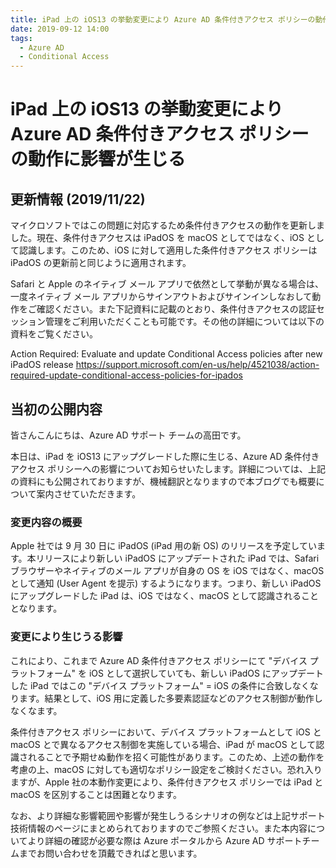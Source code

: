 ```yaml
---
title: iPad 上の iOS13 の挙動変更により Azure AD 条件付きアクセス ポリシーの動作に影響が生じる
date: 2019-09-12 14:00
tags:
  - Azure AD
  - Conditional Access
---
```


# iPad 上の iOS13 の挙動変更により Azure AD 条件付きアクセス ポリシーの動作に影響が生じる

## 更新情報 (2019/11/22)

マイクロソフトではこの問題に対応するため条件付きアクセスの動作を更新しました。現在、条件付きアクセスは iPadOS を macOS としてではなく、iOS として認識します。このため、iOS に対して適用した条件付きアクセス ポリシーは iPadOS の更新前と同じように適用されます。

Safari と Apple のネイティブ メール アプリで依然として挙動が異なる場合は、一度ネイティブ メール アプリからサインアウトおよびサインインしなおして動作をご確認ください。また下記資料に記載のとおり、条件付きアクセスの認証セッション管理をご利用いただくことも可能です。その他の詳細については以下の資料をご覧ください。

Action Required: Evaluate and update Conditional Access policies after new iPadOS release
https://support.microsoft.com/en-us/help/4521038/action-required-update-conditional-access-policies-for-ipados

## 当初の公開内容

皆さんこんにちは、Azure AD サポート チームの高田です。

本日は、iPad を iOS13 にアップグレードした際に生じる、Azure AD 条件付きアクセス ポリシーへの影響についてお知らせいたします。詳細については、上記の資料にも公開されておりますが、機械翻訳となりますので本ブログでも概要について案内させていただきます。

### 変更内容の概要

Apple 社では 9 月 30 日に iPadOS (iPad 用の新 OS) のリリースを予定しています。本リリースにより新しい iPadOS にアップデートされた iPad では、Safari ブラウザーやネイティブのメール アプリが自身の OS を iOS ではなく、macOS として通知 (User Agent を提示) するようになります。つまり、新しい iPadOS にアップグレードした iPad は、iOS ではなく、macOS として認識されることとなります。
 
### 変更により生じうる影響

これにより、これまで Azure AD 条件付きアクセス ポリシーにて "デバイス プラットフォーム" を iOS として選択していても、新しい iPadOS にアップデートした iPad ではこの "デバイス プラットフォーム" = iOS の条件に合致しなくなります。結果として、iOS 用に定義した多要素認証などのアクセス制御が動作しなくなます。
 
条件付きアクセス ポリシーにおいて、デバイス プラットフォームとして iOS と macOS とで異なるアクセス制御を実施している場合、iPad が macOS として認識されることで予期せぬ動作を招く可能性があります。このため、上述の動作を考慮の上、macOS に対しても適切なポリシー設定をご検討ください。恐れ入りますが、Apple 社の本動作変更により、条件付きアクセス ポリシーでは iPad と macOS を区別することは困難となります。

なお、より詳細な影響範囲や影響が発生しうるシナリオの例などは上記サポート技術情報のページにまとめられておりますのでご参照ください。また本内容についてより詳細の確認が必要な際は Azure ポータルから Azure AD サポートチームまでお問い合わせを頂戴できればと思います。
